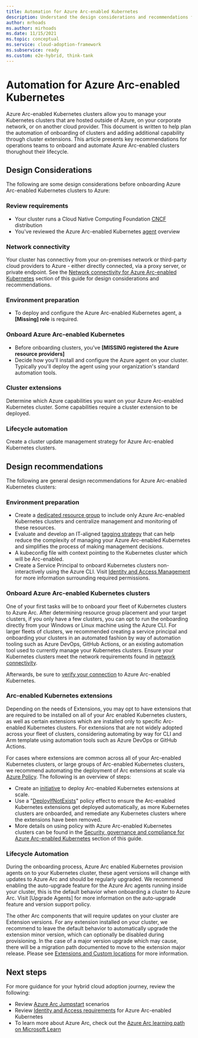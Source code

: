 ```yaml
---
title: Automation for Azure Arc-enabled Kubernetes
description: Understand the design considerations and recommendations for automation of Arc-enabled Kubernetes
author: mrhoads
ms.author: mirhoads
ms.date: 11/15/2021
ms.topic: conceptual
ms.service: cloud-adoption-framework
ms.subservice: ready
ms.custom: e2e-hybrid, think-tank
---
```


# Automation for Azure Arc-enabled Kubernetes

Azure Arc-enabled Kubernetes clusters allow you to manage your Kubernetes clusters that are hosted outside of Azure, on your corporate network, or on another cloud provider.  This document is written to help plan the automation of onboarding of clusters and adding additional capability through cluster extensions.  This article presents key recommendations for operations teams to onboard and automate Azure Arc-enabled clusters thorughout their lifecycle.

## Design Considerations

The following are some design considerations before onboarding Azure Arc-enabled Kubernetes clusters to Azure:

### Review requirements

- Your cluster runs a Cloud Native Computing Foundation [CNCF](/azure/azure-arc/kubernetes/overview#supported-kubernetes-distribution) distribution
- You've reviewed the Azure Arc-enabled Kubernetes [agent](/azure/azure-arc/kubernetes/conceptual-agent-overview) overview

### Network connectivity

Your cluster has connectivy from your on-premises network or third-party cloud providers to Azure - either directly connected, via a proxy server, or private endpoint.  See the [Network connectivity for Azure Arc-enabled Kubernetes](./network-connectivity.md) section of this guide for design considerations and recommendations.

### Environment preparation

- To deploy and configure the Azure Arc-enabled Kubernetes agent, a **[Missing] role** is required.

### Onboard Azure Arc-enabled Kubernetes

- Before onboarding clusters, you've **[MISSING registered the Azure resource providers]**
- Decide how you'll install and configure the Azure agent on your cluster.  Typically you'll deploy the agent using your organization's standard automation tools.

### Cluster extensions

Determine which Azure capabilities you want on your Azure Arc-enabled Kubernetes cluster.  Some capabilities require a cluster extension to be deployed.

### Lifecycle automation

Create a cluster update management strategy for Azure Arc-enabled Kubernetes clusters.

## Design recommendations

The following are general design recommendations for Azure Arc-enabled Kubernetes clusters:

### Environment preparation

- Create a [dedicated resource group](/azure/azure-resource-manager/management/manage-resource-groups-portal#create-resource-groups) to include only Azure Arc-enabled Kubernetes clusters and centralize management and monitoring of these resources.
- Evaluate and develop an IT-aligned [tagging strategy](/azure/cloud-adoption-framework/decision-guides/resource-tagging/) that can help reduce the complexity of managing your Azure Arc-enabled Kubernetes and simplifies the process of making management decisions.
- A kubeconfig file with context pointing to the Kubernetes cluster which will be Arc-enabled.
- Create a Service Principal to onboard Kubernetes clusters non-interactively using the Azure CLI. Visit [Identity and Access Management](./identity-access-management.md) for more information surrounding required permissions.

### Onboard Azure Arc-enabled Kubernetes clusters

One of your first tasks will be to onboard your fleet of Kubernetes clusters to Azure Arc. After determining resource group placement and your target clusters, if you only have a few clusters, you can opt to run the onboarding directly from your Windows or Linux machine using the Azure CLI. For larger fleets of clusters, we recommended creating a service principal and onboarding your clusters in an automated fashion by way of automation tooling such as Azure DevOps, GitHub Actions, or an existing automation tool used to currently manage your Kubernetes clusters. Ensure your Kubernetes clusters meet the network requirements found in [network connectivity](./network-connectivitiy.md).

Afterwards, be sure to [verify your connection](/azure/azure-arc/kubernetes/quickstart-connect-cluster?tabs=azure-cli#5-verify-cluster-connection) to Azure Arc-enabled Kubernetes.

### Arc-enabled Kubernetes extensions

Depending on the needs of Extensions, you may opt to have extensions that are required to be installed on all of your Arc enabled Kubernetes clusters, as well as certain extensions which are installed only to specific Arc-enabled Kubernetes clusters. For extensions that are not widely adopted across your fleet of clusters, considering automating by way for CLI and Arm template using automation tools such as Azure DevOps or GitHub Actions.

For cases where extensions are common across all of your Arc-enabled Kubernetes clusters, or large groups of Arc-enabled Kubernetes clusters, we recommend automating the deployment of Arc extensions at scale via [Azure Policy](/azure/governance/policy/overview). The following is an overview of steps:

- Create an [initiative](/azure/security-center/security-policy-concept#what-is-a-security-initiative) to deploy Arc-enabled Kubernetes extensions at scale.
- Use a "[DeployIfNotExists](/azure/governance/policy/concepts/effects#deployifnotexists)" policy effect to ensure the Arc-enabled Kubernetes extensions get deployed automatically, as more Kubernetes clusters are onboarded, and remediate any Kubernetes clusters where the extensions have been removed.
- More details on using policy with Azure Arc-enabled Kubernetes clusters can be found in the [Security, governance and compliance for Azure Arc-enabled Kubernetes](./eslz-security-governance-and-compliance.md) section of this guide.


### Lifecycle Automation

During the onboarding process, Azure Arc enabled Kubernetes provision agents on to your Kubernetes cluster, these agent versions will change with updates to Azure Arc and should be regularly upgraded. We recommend enabling the auto-upgrade feature for the Azure Arc agents running inside your cluster, this is the default behavior when onboarding a cluster to Azure Arc. Visit [Upgrade Agents] for more information on the auto-upgrade feature and version support policy.

The other Arc components that will require updates on your cluster are Extension versions. For any extension installed on your cluster, we recommend to leave the default behavior to automatically upgrade the extension minor version, which can optionally be disabled during provisioning. In the case of a major version upgrade which may cause, there will be a migration path documented to move to the extension major release. Please see [Extensions and Custom locations](./extensions-management.md) for more information.


## Next steps

For more guidance for your hybrid cloud adoption journey,  review the following:

- Review [Azure Arc Jumpstart](https://azurearcjumpstart.io/azure_arc_jumpstart/azure_arc_k8s/) scenarios
- Review [Identity and Access requirements](./identity-access-management.md) for Azure Arc-enabled Kubernetes
- To learn more about Azure Arc, check out the [Azure Arc learning path on Microsoft Learn](/learn/paths/manage-hybrid-infrastructure-with-azure-arc/)